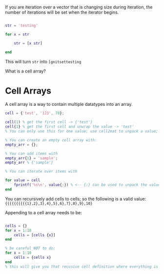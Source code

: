 If you are iteration over a vector that is changing size during iteration, the number of iterations will be set when the iterator begins.

```matlab

str = 'testing'

for x = str

	str = [x str]

end

```

This will turn `str` into `[gnitsettesting`

What is a cell array?

# Cell Arrays

A cell array is a way to contain multiple datatypes into an array.

```matlab
cell = {'test', '123', 78};

cell(1) % get the first cell -> {'test'}
cell{1} % get the first cell and unwrap the value -> 'test'  
% You can only use this for one value; use cell2mat to unpack a value; this works regardless of size and is safest

% You can create an empty cell array with:
empty_arr = {};

% You can add items with
empty_arr{1} = 'sample';
empty_arr % {'sample'}

% You can iterate over items with

for value = cell
	fprintf('%s\n', value{:}) % <-- {:} can be used to unpack the value from a cell
end
```

You can recursively add cells to cells; so the following is a valid value:
`{{{{{{{{{{1},2},3},4},5},6},7},8},9},10}`

Appending to a cell array needs to be:
```matlab

cells = {}
for x = 1:10
	cells = [cells {x}]
end

% be careful NOT to do:
for x = 1:10
	cells = {cells x}
end
% this will give you that recusive cell definition where everything is nested.

```

